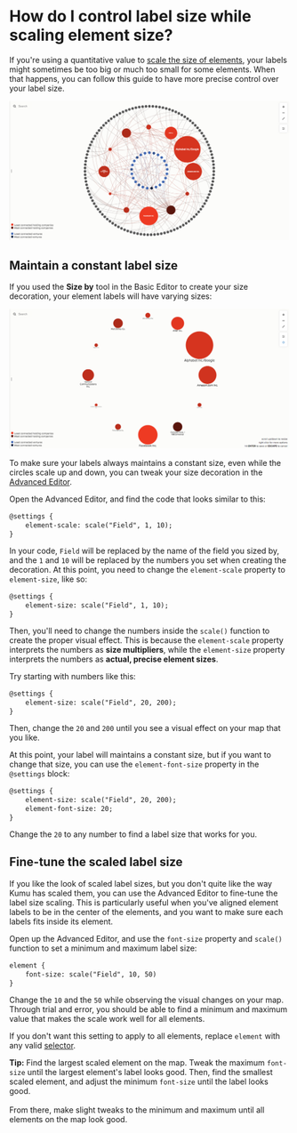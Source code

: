 # How do I control label size while scaling element size?

If you're using a quantitative value to [scale the size of elements](/guides/decorate.md#size-by), your labels might sometimes be too big or much too small for some elements. When that happens, you can follow this guide to have more precise control over your label size.

![font size example](/images/color-size-decorations.png)


## Maintain a constant label size

If you used the **Size by** tool in the Basic Editor to create your size decoration, your element labels will have varying sizes:

![scaled label](/images/scaled-text.png)

To make sure your labels always maintains a constant size, even while the circles scale up and down, you can tweak your size decoration in the [Advanced Editor](/overview/view-editors.md#advanced-editor).

Open the Advanced Editor, and find the code that looks similar to this:

```
@settings {
    element-scale: scale("Field", 1, 10);
}
```

In your code, `Field` will be replaced by the name of the field you sized by, and the `1` and `10` will be replaced by the numbers you set when creating the decoration. At this point, you need to change the `element-scale` property to `element-size`, like so:

```
@settings {
    element-size: scale("Field", 1, 10);
}
```

Then, you'll need to change the numbers inside the `scale()` function to create the proper visual effect. This is because the `element-scale` property interprets the numbers as **size multipliers**, while the `element-size` property interprets the numbers as **actual, precise element sizes**.

Try starting with numbers like this:

```
@settings {
    element-size: scale("Field", 20, 200);
}
```

Then, change the `20` and `200` until you see a visual effect on your map that you like.

At this point, your label will maintains a constant size, but if you want to change that size, you can use the `element-font-size` property in the `@settings` block:

```
@settings {
    element-size: scale("Field", 20, 200);
    element-font-size: 20;
}
```

Change the `20` to any number to find a label size that works for you.


## Fine-tune the scaled label size

If you like the look of scaled label sizes, but you don't quite like the way Kumu has scaled them, you can use the Advanced Editor to fine-tune the label size scaling. This is particularly useful when you've aligned element labels to be in the center of the elements, and you want to make sure each labels fits inside its element.

Open up the Advanced Editor, and use the `font-size` property and `scale()` function to set a minimum and maximum label size:

```
element {
    font-size: scale("Field", 10, 50)
}
```

Change the `10` and the `50` while observing the visual changes on your map. Through trial and error, you should be able to find a minimum and maximum value that makes the scale work well for all elements.

If you don't want this setting to apply to all elements, replace `element` with any valid [selector](/guides/selectors.md).

<p class="alert alert-info">
<b>Tip:</b> Find the largest scaled element on the map. Tweak the maximum <code>font-size</code> until the largest element's label looks good. Then, find the smallest scaled element, and adjust the minimum <code>font-size</code> until the label looks good.<br><br>From there, make slight tweaks to the minimum and maximum until all elements on the map look good.
</p>


